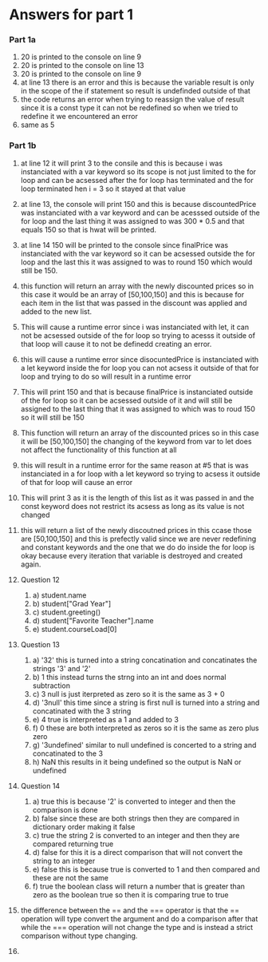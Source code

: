 # Answers for part 1 
### Part 1a
1. 20 is printed to the console on line 9
2. 20 is printed to the console on line 13
3. 20 is printed to the console on line 9
4. at line 13 there is an error and this is because the variable result is only in the scope of the if statement so result is undefinded outside of that 
5. the code returns an error when trying to reassign the value of result since it is a const type it can not be redefined so when we tried to redefine it we encountered an error
6. same as 5
### Part 1b
1. at line 12 it will print 3 to the consile and this is because i was instanciated with a var keyword so its scope is not just limited to the for loop and can be acsessed after the for loop has terminated and the for loop terminated hen i = 3 so it stayed at that value
2. at line 13, the console will print 150 and this is because discountedPrice was instanciated with a var keyword and can be acesssed outside of the for loop and the last thing it was assigned to was 300 * 0.5 and that equals 150 so that is hwat will be printed.
3.  at line 14 150 will be printed to the console since finalPrice was instanciated with the var keyword so it can be acsessed outside the for loop and the last this it was assigned to was to round 150 which would still be 150.
4.  this function will return an array with the newly discounted prices so in this case it would be an array of [50,100,150] and this is because for each item in the list that was passed in the discount was applied and added to the new list.
5.  This will cause a runtime error since i was instanciated with let, it can not be acsessed outside of the for loop so trying to acesss it outside of that loop will cause it to not be definedd creating an error.
6.  this will cause a runtime error since disocuntedPrice is instanciated with a let keyword inside the for loop you can not acsess it outside of that for loop and trying to do so will result in a runtime error
7.  This will print 150 and that is because finalPrice is instanciated outside of the for loop so it can be acsessed outside of it and will still be assigned to the last thing that it was assigned to which was to roud 150 so it will still be 150
8.  This function will return an array of the discounted prices so in this case it will be [50,100,150] the changing of the keyword from var to let does not affect the functionality of this function at all
9.  this will result in a runtime error for the same reason at #5 that is was instanciated in a for loop with a let keyword so trying to acsess it outside of that for loop will cause an error
10. This will print 3 as it is the length of this list as it was passed in and the const keyword does not restrict its acsess as long as its value is not changed
11. this will return a list of the newly discoutned prices in this ccase those are [50,100,150] and this is prefectly valid since we are never redefining and constant keywords and the one that we do do inside the for loop is okay because every iteration that variable is destroyed and created again.
12. Question 12
    1. a) student.name
    2. b) student["Grad Year"] 
    3. c) student.greeting()
    4. d) student["Favorite Teacher"].name
    5. e) student.courseLoad[0] 
13. Question 13
    1. a) '32' this is turned into a string concatination and concatinates the strings '3' and '2'
    2. b) 1 this instead turns the strng into an int and does normal subtraction
    3. c) 3 null is just iterpreted as zero so it is the same as 3 + 0
    4. d) '3null' this time since a string is first null is turned into a string and concatinated with the 3 string
    5. e) 4 true is interpreted as a 1 and added to 3
    6. f) 0 these are both interpreted as zeros so it is the same as zero plus zero
    7. g) '3undefined' similar to null undefined is concerted to a string and concatinated to the 3
    8. h) NaN this results in it being undefined so the output is NaN or undefined
 14. Question 14
     1.  a) true this is because '2' is converted to integer and then the comparison is done
     2.  b) false since these are both strings then they are compared in dictionary order making it false
     3.  c) true the string 2 is converted to an integer and then they are compared returning true
     4.  d) false for this it is a direct comparison that will not convert the string to an integer
     5.  e) false this is because true is converted to 1 and then compared and these are not the same 
     6.  f) true the boolean class will return a number that is greater than zero as the boolean true so then it is comparing true to true 

15.  the difference between the == and the === operator is that the == operation will type convert the argument and do a comparison after that while the === operation will not change the type and is instead a strict comparison without type changing.
16.  